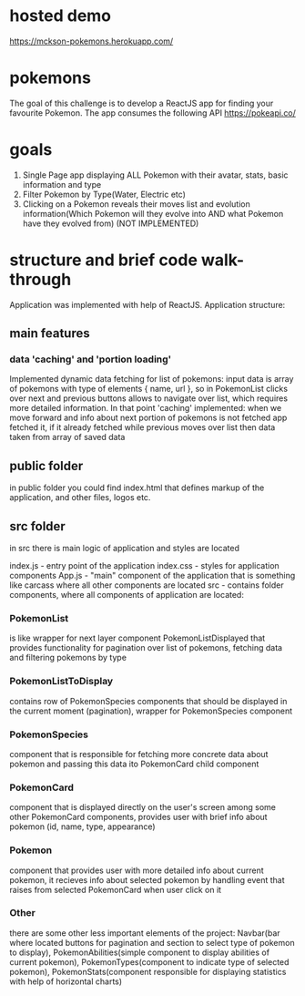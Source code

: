 # hosted demo
https://mckson-pokemons.herokuapp.com/
# pokemons
The goal of this challenge is to develop a ReactJS app for finding your favourite Pokemon. The app consumes the following API https://pokeapi.co/ 
# goals
1.	Single Page app displaying ALL Pokemon with their avatar, stats, basic information and type
2.	Filter Pokemon by Type(Water, Electric etc) 
3.	Clicking on a Pokemon reveals their moves list and evolution information(Which Pokemon will they evolve into AND what Pokemon have they evolved from) (NOT IMPLEMENTED)
# structure and brief code walk-through
Application was implemented with help of ReactJS. Application structure: 
## main features
### data 'caching' and 'portion loading'
Implemented dynamic data fetching for list of pokemons: input data is array of pokemons with type of elements { name, url }, so in PokemonList clicks over next and previous buttons allows to navigate over list, which requires more detailed information. In that point 'caching' implemented: when we move forward and info about next portion of pokemons is not fetched app fetched it, if it already fetched while previous moves over list then data taken from array of saved data
## public folder
in public folder you could find index.html that defines markup of the application, and other files, logos etc.
    
## src folder
in src there is main logic of application and styles are located
  
index.js - entry point of the application
index.css - styles for application components
App.js - "main" component of the application that is something like carcass where all other components are located 
src - contains folder components, where all components of application are located:
### PokemonList
is like wrapper for next layer component PokemonListDisplayed that provides functionality for pagination over list of pokemons, fetching data and filtering pokemons by type
### PokemonListToDisplay
contains row of PokemonSpecies components that should be displayed in the current moment (pagination), wrapper for PokemonSpecies component
### PokemonSpecies
component that is responsible for fetching more concrete data about pokemon and passing this data ito PokemonCard child component
### PokemonCard 
component that is displayed directly on the user's screen among some other PokemonCard components, provides user with brief info about pokemon (id, name, type, appearance)
### Pokemon
component that provides user with more detailed info about current pokemon, it recieves info about selected pokemon by handling event that raises from selected PokemonCard when user click on it
### Other
there are some other less important elements of the project: Navbar(bar where located buttons for pagination and section to select type of pokemon to display), PokemonAbilities(simple component to display abilities of current pokemon), PokemonTypes(component to indicate type of selected pokemon), PokemonStats(component responsible for displaying statistics with help of horizontal charts)


